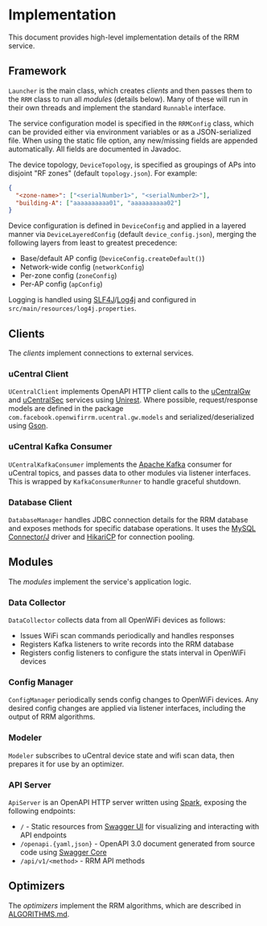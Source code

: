 # Implementation
This document provides high-level implementation details of the RRM service.

## Framework
`Launcher` is the main class, which creates *clients* and then passes them to
the `RRM` class to run all *modules* (details below). Many of these will run in
their own threads and implement the standard `Runnable` interface.

The service configuration model is specified in the `RRMConfig` class, which can
be provided either via environment variables or as a JSON-serialized file. When
using the static file option, any new/missing fields are appended automatically.
All fields are documented in Javadoc.

The device topology, `DeviceTopology`, is specified as groupings of APs into
disjoint "RF zones" (default `topology.json`). For example:
```JSON
{
  "<zone-name>": ["<serialNumber1>", "<serialNumber2>"],
  "building-A": ["aaaaaaaaaa01", "aaaaaaaaaa02"]
}
```

Device configuration is defined in `DeviceConfig` and applied in a layered
manner via `DeviceLayeredConfig` (default `device_config.json`), merging the
following layers from least to greatest precedence:
* Base/default AP config (`DeviceConfig.createDefault()`)
* Network-wide config (`networkConfig`)
* Per-zone config (`zoneConfig`)
* Per-AP config (`apConfig`)

Logging is handled using [SLF4J]/[Log4j] and configured in
`src/main/resources/log4j.properties`.

## Clients
The *clients* implement connections to external services.

### uCentral Client
`UCentralClient` implements OpenAPI HTTP client calls to the [uCentralGw] and
[uCentralSec] services using [Unirest]. Where possible, request/response models
are defined in the package `com.facebook.openwifirrm.ucentral.gw.models` and
serialized/deserialized using [Gson].

### uCentral Kafka Consumer
`UCentralKafkaConsumer` implements the [Apache Kafka] consumer for uCentral
topics, and passes data to other modules via listener interfaces. This is
wrapped by `KafkaConsumerRunner` to handle graceful shutdown.

### Database Client
`DatabaseManager` handles JDBC connection details for the RRM database and
exposes methods for specific database operations. It uses the
[MySQL Connector/J] driver and [HikariCP] for connection pooling.

## Modules
The *modules* implement the service's application logic.

### Data Collector
`DataCollector` collects data from all OpenWiFi devices as follows:
* Issues WiFi scan commands periodically and handles responses
* Registers Kafka listeners to write records into the RRM database
* Registers config listeners to configure the stats interval in OpenWiFi devices

### Config Manager
`ConfigManager` periodically sends config changes to OpenWiFi devices. Any
desired config changes are applied via listener interfaces, including the output
of RRM algorithms.

### Modeler
`Modeler` subscribes to uCentral device state and wifi scan data, then prepares
it for use by an optimizer.

### API Server
`ApiServer` is an OpenAPI HTTP server written using [Spark], exposing the
following endpoints:
* `/` - Static resources from [Swagger UI] for visualizing and interacting with
  API endpoints
* `/openapi.{yaml,json}` - OpenAPI 3.0 document generated from source code using
  [Swagger Core]
* `/api/v1/<method>` - RRM API methods

## Optimizers
The *optimizers* implement the RRM algorithms, which are described in
[ALGORITHMS.md](ALGORITHMS.md).


[SLF4J]: http://www.slf4j.org/
[Log4j]: https://logging.apache.org/log4j/
[uCentralGw]: https://github.com/Telecominfraproject/wlan-cloud-ucentralgw
[uCentralSec]: https://github.com/Telecominfraproject/wlan-cloud-ucentralsec
[Unirest]: https://github.com/kong/unirest-java
[Gson]: https://github.com/google/gson
[Apache Kafka]: https://kafka.apache.org/
[MySQL Connector/J]: https://dev.mysql.com/doc/connector-j/8.0/en/
[HikariCP]: https://github.com/brettwooldridge/HikariCP
[Spark]: https://sparkjava.com/
[Swagger UI]: https://swagger.io/tools/swagger-ui/
[Swagger Core]: https://github.com/swagger-api/swagger-core
